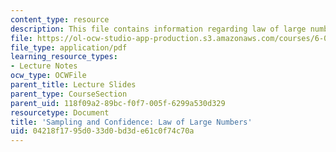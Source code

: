 ```yaml
---
content_type: resource
description: This file contains information regarding law of large numbers.
file: https://ol-ocw-studio-app-production.s3.amazonaws.com/courses/6-042j-mathematics-for-computer-science-spring-2015/04218f1795d033d0bd3de61c0f74c70a_MIT6_042JS15_LawLrgeNumbr.pdf
file_type: application/pdf
learning_resource_types:
- Lecture Notes
ocw_type: OCWFile
parent_title: Lecture Slides
parent_type: CourseSection
parent_uid: 118f09a2-89bc-f0f7-005f-6299a530d329
resourcetype: Document
title: 'Sampling and Confidence: Law of Large Numbers'
uid: 04218f17-95d0-33d0-bd3d-e61c0f74c70a
---
```

